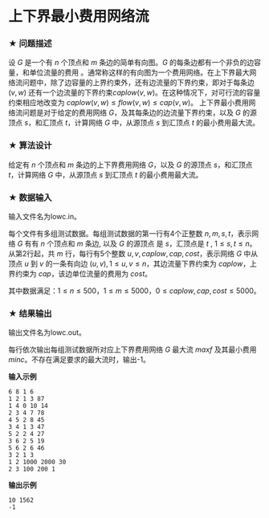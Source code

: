 # 上下界最小费用网络流

### ★ 问题描述

设 $G$ 是一个有 $n$ 个顶点和 $m$ 条边的简单有向图。$G$ 的每条边都有一个非负的边容量，和单位流量的费用 。通常称这样的有向图为一个费用网络。在上下界最大网络流问题中，除了边容量的上界约束外，还有边流量的下界约束，即对于每条边 $(v,w)$ 还有一个边流量的下界约束$caplow(v,w)$。在这种情况下，对可行流的容量约束相应地改变为 $caplow(v,w)≤flow(v,w)≤cap(v,w)$。
上下界最小费用网络流问题是对于给定的费用网络 $G$，及其每条边的边流量下界约束，以及 $G$ 的源顶点 $s$，和汇顶点 $t$，计算网络 $G$ 中，从源顶点 $s$ 到汇顶点 $t$ 的最小费用最大流。

### ★ 算法设计

给定有 $n$ 个顶点和 $m$ 条边的上下界费用网络 $G$，以及 $G$ 的源顶点 $s$，和汇顶点 $t$，计算网络 $G$ 中，从源顶点 $s$ 到汇顶点 $t$ 的最小费用最大流。

### ★ 数据输入

输入文件名为lowc.in。

每个文件有多组测试数据。每组测试数据的第一行有4个正整数 $n,m,s,t$，表示网络 $G$ 有有 $n$ 个顶点和 $m$ 条边, 以及 $G$ 的源顶点 是 $s$，汇顶点是 $t$ ,  $1\leq s,t\leq n$。
从第2行起，共 $m$ 行，每行有5个整数 $u,v,caplow,cap,cost$，表示网络 $G$ 中从顶点 $u$ 到 $v$ 的一条有向边  $(u,v), 1\leq u,v\leq n$，其边流量下界约束为 $caplow$，上界约束为 $cap$，该边单位流量的费用为 $cost$。

其中数据满足：$1\leq n\leq 500$，$1\leq m\leq 5000$，$0\leq caplow,cap,cost\leq 5000$。

### ★ 结果输出

输出文件名为lowc.out。

每行依次输出每组测试数据所对应上下界费用网络 $G$ 最大流 $maxf$ 及其最小费用 $minc$。不存在满足要求的最大流时，输出-1。

**输入示例**  

```
6 8 1 6
1 2 1 3 87
1 4 0 10 14
2 3 4 7 78
4 5 2 8 45
3 4 1 3 47
5 2 2 4 27
3 6 2 5 19
5 6 2 6 46
3 2 1 3
1 2 1000 2000 30
2 3 100 200 1
```

**输出示例**  

```
10 1562
-1
```

